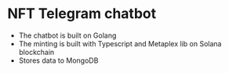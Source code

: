 
# NFT Telegram chatbot

- The chatbot is built on Golang
- The minting is built with Typescript and Metaplex lib on Solana blockchain
- Stores data to MongoDB

